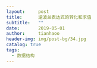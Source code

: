 ```yaml
---
layout:     post
title:      逆波兰表达式的转化和求值
subtitle:   ""
date:       2019-05-01
author:     tianhaoo
header-img: img/post-bg/34.jpg
catalog: true
tags:
  - 数据结构
---
```


# 

